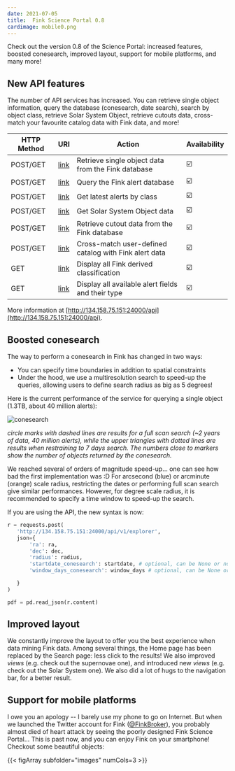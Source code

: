 ```yaml
---
date: 2021-07-05
title:  Fink Science Portal 0.8
cardimage: mobile0.png
---
```


Check out the version 0.8 of the Science Portal: increased features, boosted conesearch, improved layout, support for mobile platforms, and many more!
<!--more-->

## New API features

The number of API services has increased. You can retrieve single object information, query the database (conesearch, date search), search by object class, retrieve Solar System Object, retrieve cutouts data, cross-match your favourite catalog data with Fink data, and more!

| HTTP Method | URI | Action | Availability |
|-------------|-----|--------|--------------|
| POST/GET | [link](http://134.158.75.151:24000/api/v1/objects)| Retrieve single object data from the Fink database | &#x2611;&#xFE0F; |
| POST/GET | [link](http://134.158.75.151:24000/api/v1/explorer) | Query the Fink alert database | &#x2611;&#xFE0F; |
| POST/GET | [link](http://134.158.75.151:24000/api/v1/latests) | Get latest alerts by class | &#x2611;&#xFE0F; |
| POST/GET | [link](http://134.158.75.151:24000/api/v1/sso) | Get Solar System Object data | &#x2611;&#xFE0F; |
| POST/GET | [link](http://134.158.75.151:24000/api/v1/cutouts) | Retrieve cutout data from the Fink database| &#x2611;&#xFE0F; |
| POST/GET | [link](http://134.158.75.151:24000/api/v1/xmatch) | Cross-match user-defined catalog with Fink alert data| &#x2611;&#xFE0F; |
| GET  | [link](http://134.158.75.151:24000/api/v1/classes)  | Display all Fink derived classification | &#x2611;&#xFE0F; |
| GET  | [link](http://134.158.75.151:24000/api/v1/columns)  | Display all available alert fields and their type | &#x2611;&#xFE0F; |

More information at [http://134.158.75.151:24000/api](http://134.158.75.151:24000/api).

## Boosted conesearch

The way to perform a conesearch in Fink has changed in two ways:
- You can specify time boundaries in addition to spatial constraints
- Under the hood, we use a multiresolution search to speed-up the queries, allowing users to define search radius as big as 5 degrees!

Here is the current performance of the service for querying a
single object (1.3TB, about 40 million alerts):

![conesearch](https://user-images.githubusercontent.com/20426972/123047697-e493a500-d3fd-11eb-9f30-216dce9cbf43.png)

_circle marks with dashed lines are results for a full scan search
(~2 years of data, 40 million alerts), while the upper triangles with
dotted lines are results when restraining to 7 days search.
The numbers close to markers show the number of objects returned by the conesearch._

We reached several of orders of magnitude speed-up... one can see how bad the first implementation was :D For arcsecond (blue) or arcminute (orange) scale radius, restricting the dates or performing full scan search give similar performances. However, for degree scale radius, it is recommended to specify a time window to speed-up the search.

If you are using the API, the new syntax is now:

```python
r = requests.post(
   'http://134.158.75.151:24000/api/v1/explorer',
   json={
       'ra': ra,
       'dec': dec,
       'radius': radius,
       'startdate_conesearch': startdate, # optional, can be None or not specified
       'window_days_conesearch': window_days # optional, can be None or not specified

   }
)

pdf = pd.read_json(r.content)
```

## Improved layout

We constantly improve the layout to offer you the best experience when data mining Fink data. Among several things, the Home page has been replaced by the Search page: less click to the results! We also improved _views_ (e.g. check out the supernovae one), and introduced new _views_ (e.g. check out the Solar System one). We also did a lot of hugs to the navigation bar, for a better result.

## Support for mobile platforms

I owe you an apology -- I barely use my phone to go on Internet. But when we launched the Twitter account for Fink ([@FinkBroker](https://twitter.com/finkbroker)), you probably almost died of heart attack by seeing the poorly designed Fink Science Portal... This is past now, and you can enjoy Fink on your smartphone! Checkout some beautiful objects:

{{< figArray subfolder="images" numCols=3 >}}

